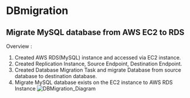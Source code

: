 # DBmigration
## Migrate MySQL database from AWS EC2 to RDS


Overview : 
1.	Created AWS RDS(MySQL) instance and accessed via EC2 instance.
2.	Created Replication Instance, Source Endpoint, Destination Endpoint.
3.	Created Database Migration Task and migrate Database from source database to destination database.
4.	Migrate MySQL database exists on the EC2 instance to AWS RDS Instance
![DBMigration_Diagram](https://user-images.githubusercontent.com/53235392/227803558-daaa553b-11dd-4599-b597-d91ef689d6fc.png)
